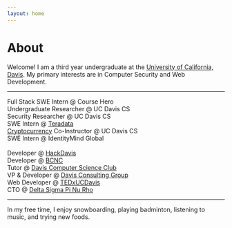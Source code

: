 ```yaml
---
layout: home
---
```

# About 

Welcome! I am a third year undergraduate at the [University of California, Davis](https://www.ucdavis.edu/). My primary interests are in Computer Security and Web Development.

---

Full Stack SWE Intern @ Course Hero<br>
Undergraduate Researcher @ UC Davis CS<br>
Security Researcher @ UC Davis CS<br>
SWE Intern @ [Teradata](http://www.teradata.com/?LangType=1033)<br> 
[Cryptocurrency](http://rylanschaeffer.github.io/resources/198FCourseSyllabus.pdf) Co-Instructor @ UC Davis CS<br>
SWE Intern @ IdentityMind Global<br><br>
Developer @ [HackDavis](http://hackdavis.io/)<br>
Developer @ [BCNC](https://bcnclub.org)<br>
Tutor @ [Davis Computer Science Club](https://daviscsclub.org/)<br>
VP &#38; Developer @ [Davis Consulting Group](http://davisconsultinggroup.org)<br>
Web Developer @ [TEDxUCDavis](http://www.tedxucdavis.com/)<br>
CTO @ [Delta Sigma Pi Nu Rho](https://www.dsp-nurho.com)

---

In my free time, I enjoy snowboarding, playing badminton, listening to music, and trying new foods. 
